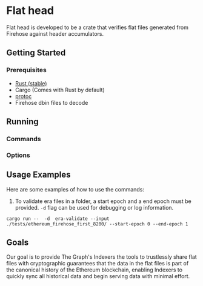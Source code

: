# Flat head

Flat head is developed to be a crate that verifies flat files generated from Firehose against header accumulators.


## Getting Started

### Prerequisites
- [Rust (stable)](https://www.rust-lang.org/tools/install)
- Cargo (Comes with Rust by default)
- [protoc](https://grpc.io/docs/protoc-installation/)
- Firehose dbin files to decode

## Running

### Commands


### Options



## Usage Examples

Here are some examples of how to use the commands:

1.  To validate era files in a folder, a start epoch and a end epoch must be provided. `-d` flag can be used for debugging or log information.
```
cargo run --  -d  era-validate --input  ./tests/ethereum_firehose_first_8200/ --start-epoch 0 --end-epoch 1
```

## Goals

Our goal is to provide The Graph's Indexers the tools to trustlessly share flat files with cryptographic guarantees 
that the data in the flat files is part of the canonical history of the Ethereum blockchain, 
enabling Indexers to quickly sync all historical data and begin serving data with minimal effort.
